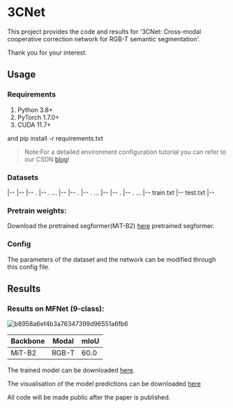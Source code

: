 # 3CNet
This project provides the code and results for '3CNet: Cross-modal cooperative correction network for RGB-T semantic segmentation'. 

Thank you for your interest.

## Usage
### Requirements
1. Python 3.8+
2. PyTorch 1.7.0+
3. CUDA 11.7+

and
    pip install -r requirements.txt

>Note:For a detailed environment configuration tutorial you can refer to our CSDN [blog](https://blog.csdn.net/qq_41973051/article/details/128844400?spm=1001.2014.3001.5501)!

### Datasets
<dataset>
|-- <mfnet>
    |-- <RGB>
        |-- <name1>.<ImageFormat>
        |-- <name2>.<ImageFormat>
        ...
    |-- <TH>
        |-- <name1>.<ModalXFormat>
        |-- <name2>.<ModalXFormat>
        ...
    |-- <Labels>
        |-- <name1>.<LabelFormat>
        |-- <name2>.<LabelFormat>
        ...
    |-- train.txt
    |-- test.txt
|-- <PST900>


### Pretrain weights:
Download the pretrained segformer(MiT-B2) [here]() pretrained segformer.

### Config
The parameters of the dataset and the network can be modified through this config file.

## Results
### Results on MFNet (9-class):
![b8958a6ef4b3a76347399d96551a6fb6](https://github.com/user-attachments/assets/e5a970e5-cacf-46f9-8737-c21728f9120e)

| Backbone  | Modal | mIoU   |
|--------|------|--------|
| MiT-B2   | RGB-T   | 60.0   |

The trained model can be downloaded [here](). 

The visualisation of the model predictions can be downloaded [here]()

All code will be made public after the paper is published.
